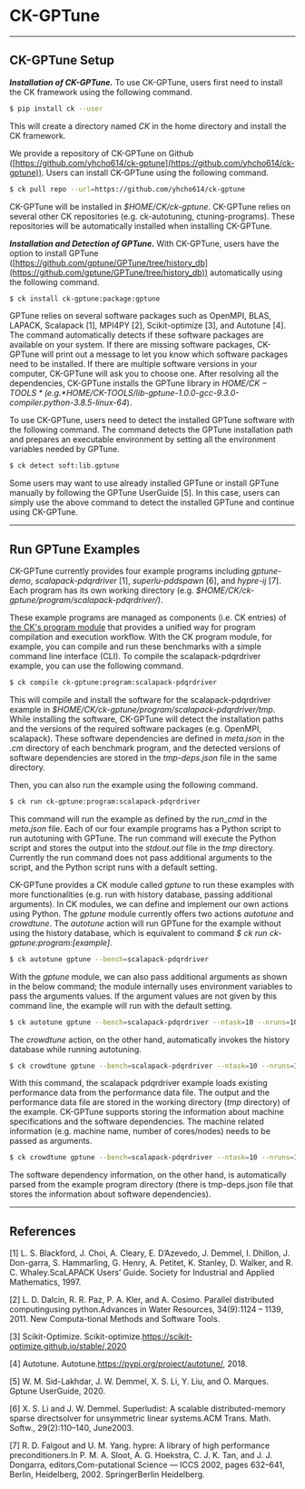 # CK-GPTune

---
## CK-GPTune Setup

***Installation of CK-GPTune.***
To use CK-GPTune, users first need to install the CK framework using the following command.
```Bash
$ pip install ck --user
```
This will create a directory named *CK* in the home directory and install the CK framework.

We provide a repository of CK-GPTune on Github ([https://github.com/yhcho614/ck-gptune](https://github.com/yhcho614/ck-gptune)).
Users can install CK-GPTune using the following command.

```Bash
$ ck pull repo --url=https://github.com/yhcho614/ck-gptune
```

CK-GPTune will be installed in *$HOME/CK/ck-gptune*.
CK-GPTune relies on several other CK repositories (e.g. ck-autotuning, ctuning-programs).
These repositories will be automatically installed when installing CK-GPTune.

***Installation and Detection of GPTune.***
With CK-GPTune, users have the option to install GPTune ([https://github.com/gptune/GPTune/tree/history_db](https://github.com/gptune/GPTune/tree/history_db)) automatically using the following command.

```Bash
$ ck install ck-gptune:package:gptune
```

GPTune relies on several software packages such as OpenMPI, BLAS, LAPACK, Scalapack [1], MPI4PY [2], Scikit-optimize [3], and Autotune [4].
The command automatically detects if these software packages are available on your system.
If there are missing software packages, CK-GPTune will print out a message to let you know which software packages need to be installed. If there are multiple software versions in your computer, CK-GPTune will ask you to choose one.
After resolving all the dependencies, CK-GPTune installs the GPTune library in *$HOME/CK-TOOLS*
(e.g. *$HOME/CK-TOOLS/lib-gptune-1.0.0-gcc-9.3.0-compiler.python-3.8.5-linux-64*).

To use CK-GPTune, users need to detect the installed GPTune software with the following command.
The command detects the GPTune installation path and prepares an executable environment by setting all the environment variables needed by GPTune.

```Bash
$ ck detect soft:lib.gptune
```

Some users may want to use already installed GPTune or install GPTune manually by following the GPTune UserGuide [5].
In this case, users can simply use the above command to detect the installed GPTune and continue using CK-GPTune.

---
## Run GPTune Examples

CK-GPTune currently provides four example programs including *gptune-demo*, *scalapack\-pdqrdriver* [1], *superlu-pddspawn* [6], and *hypre-ij* [7].
Each program has its own working directory (e.g. *$HOME/CK/ck-gptune/program/scalapack-pdqrdriver/)*.

These example programs are managed as components (i.e. CK entries) of [the CK's program module](https://cknowledge.io/c/module/program/) that provides a unified way for program compilation and execution workflow.
With the CK program module, for example, you can compile and run these benchmarks with a simple command line interface (CLI).
To compile the scalapack-pdqrdriver example, you can use the following command.

```Bash
$ ck compile ck-gptune:program:scalapack-pdqrdriver
```

This will compile and install the software for the scalapack-pdqrdriver example in *$HOME/CK/ck-gptune/program/scalapack-pdqrdriver/tmp*.
While installing the software, CK-GPTune will detect the installation paths and the versions of the required software packages (e.g. OpenMPI, scalapack).
These software dependencies are defined in *meta.json* in the *.cm* directory of each benchmark program, and the detected versions of software dependencies are stored in the *tmp-deps.json* file in the same directory.

Then, you can also run the example using the following command.

```Bash
$ ck run ck-gptune:program:scalapack-pdqrdriver
```

This command will run the example as defined by the *run\_cmd* in the *meta.json* file.
Each of our four example programs has a Python script to run autotuning with GPTune.
The run command will execute the Python script and stores the output into the *stdout.out* file in the *tmp* directory.
Currently the run command does not pass additional arguments to the script, and the Python script runs with a default setting.

CK-GPTune provides a CK module called *gptune* to run these examples with more functionalities (e.g. run with history database, passing additional arguments).
In CK modules, we can define and implement our own actions using Python.
The *gptune* module currently offers two actions *autotune* and *crowdtune*.
The *autotune* action will run GPTune for the example without using the history database, which is equivalent to command *$ ck run ck-gptune:program:[example]*.

```Bash
$ ck autotune gptune --bench=scalapack-pdqrdriver
```

With the *gptune* module, we can also pass additional arguments as shown in the below command; the module internally uses environment variables to pass the arguments values.
If the argument values are not given by this command line, the example will run with the default setting.
```Bash
$ ck autotune gptune --bench=scalapack-pdqrdriver --ntask=10 --nruns=10
```

The *crowdtune* action, on the other hand, automatically invokes the history database while running autotuning.

```Bash
$ ck crowdtune gptune --bench=scalapack-pdqrdriver --ntask=10 --nruns=10 --machine=cori
```

With this command, the scalapack pdqrdriver example loads existing performance data from the performance data file.
The output and the performance data file are stored in the working directory (*tmp* directory) of the example.
CK-GPTune supports storing the information about machine specifications and the software dependencies.
The machine related information (e.g. machine name, number of cores/nodes) needs to be passed as arguments.
```Bash
$ ck crowdtune gptune --bench=scalapack-pdqrdriver --ntask=10 --nruns=10 --machine=cori -nnodes=1 -ncores=16
```
The software dependency information, on the other hand, is automatically parsed from the example program directory (there is tmp-deps.json file that stores the information about software dependencies).

---
## References

[1] L.  S.  Blackford,  J.  Choi,  A.  Cleary,  E.  D’Azevedo,  J.  Demmel,  I.  Dhillon,  J.  Don-garra, S. Hammarling, G. Henry, A. Petitet, K. Stanley, D. Walker, and R. C. Whaley.ScaLAPACK Users’ Guide.  Society for Industrial and Applied Mathematics, 1997.

[2] L. D. Dalcin, R. R. Paz, P. A. Kler, and A. Cosimo.  Parallel distributed computingusing python.Advances in Water Resources, 34(9):1124 – 1139, 2011.  New Computa-tional Methods and Software Tools.

[3] Scikit-Optimize.   Scikit-optimize.https://scikit-optimize.github.io/stable/,2020

[4] Autotune.  Autotune.https://pypi.org/project/autotune/, 2018.

[5] W. M. Sid-Lakhdar, J. W. Demmel, X. S. Li, Y. Liu, and O. Marques. Gptune UserGuide, 2020.

[6] X. S. Li and J. W. Demmel. Superludist:  A scalable distributed-memory sparse directsolver for unsymmetric linear systems.ACM Trans. Math. Softw., 29(2):110–140, June2003.

[7] R. D. Falgout and U. M. Yang.  hypre:  A library of high performance preconditioners.In P. M. A. Sloot, A. G. Hoekstra, C. J. K. Tan, and J. J. Dongarra, editors,Com-putational  Science  —  ICCS  2002,  pages 632–641,  Berlin,  Heidelberg,  2002. SpringerBerlin Heidelberg.
